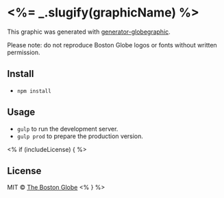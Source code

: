 # <%= _.slugify(graphicName) %>

This graphic was generated with [generator-globegraphic](https://github.com/BostonGlobe/generator-globegraphic).

Please note: do not reproduce Boston Globe logos or fonts without written permission.

## Install

- `npm install`

## Usage
- `gulp` to run the development server.
- `gulp prod` to prepare the production version.

<% if (includeLicense) { %>
## License

MIT © [The Boston Globe](http://github.com/BostonGlobe)
<% } %>